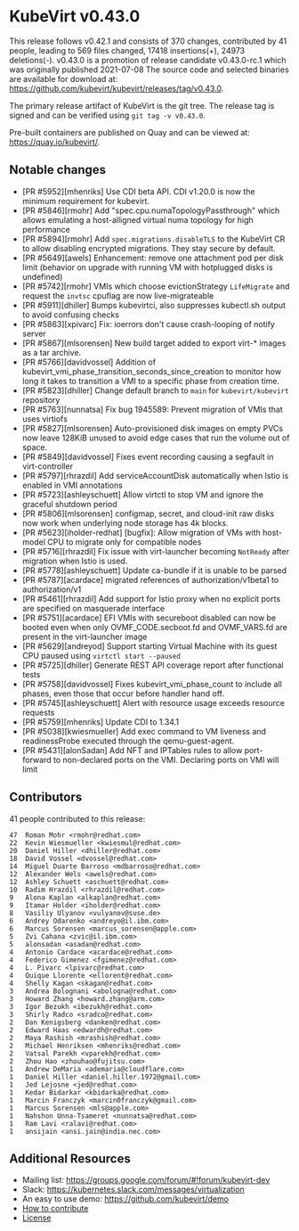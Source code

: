 KubeVirt v0.43.0
================

This release follows v0.42.1 and consists of 370 changes, contributed by 41 people, leading to 569 files changed, 17418 insertions(+), 24973 deletions(-).
v0.43.0 is a promotion of release candidate v0.43.0-rc.1 which was originally published 2021-07-08
The source code and selected binaries are available for download at: https://github.com/kubevirt/kubevirt/releases/tag/v0.43.0.

The primary release artifact of KubeVirt is the git tree. The release tag is
signed and can be verified using `git tag -v v0.43.0`.

Pre-built containers are published on Quay and can be viewed at: <https://quay.io/kubevirt/>.

Notable changes
---------------

- [PR #5952][mhenriks] Use CDI beta API. CDI v1.20.0 is now the minimum requirement for kubevirt.
- [PR #5846][rmohr] Add "spec.cpu.numaTopologyPassthrough" which allows emulating a host-alligned virtual numa topology for high performance
- [PR #5894][rmohr] Add `spec.migrations.disableTLS` to the KubeVirt CR to allow disabling encrypted migrations. They stay secure by default.
- [PR #5649][awels] Enhancement: remove one attachment pod per disk limit (behavior on upgrade with running VM with hotplugged disks is undefined)
- [PR #5742][rmohr] VMIs which choose evictionStrategy `LifeMigrate` and request the `invtsc` cpuflag are now live-migrateable
- [PR #5911][dhiller] Bumps kubevirtci, also suppresses kubectl.sh output to avoid confusing checks
- [PR #5863][xpivarc] Fix: ioerrors don't cause crash-looping of notify server
- [PR #5867][mlsorensen] New build target added to export virt-* images as a tar archive.
- [PR #5766][davidvossel] Addition of kubevirt_vmi_phase_transition_seconds_since_creation to monitor how long it takes to transition a VMI to a specific phase from creation time.
- [PR #5823][dhiller] Change default branch to `main` for `kubevirt/kubevirt` repository
- [PR #5763][nunnatsa] Fix bug 1945589: Prevent migration of VMIs that uses virtiofs
- [PR #5827][mlsorensen] Auto-provisioned disk images on empty PVCs now leave 128KiB unused to avoid edge cases that run the volume out of space.
- [PR #5849][davidvossel] Fixes event recording causing a segfault in virt-controller
- [PR #5797][rhrazdil] Add serviceAccountDisk automatically when Istio is enabled in VMI annotations
- [PR #5723][ashleyschuett] Allow virtctl to stop VM and ignore the graceful shutdown period
- [PR #5806][mlsorensen] configmap, secret, and cloud-init raw disks now work when underlying node storage has 4k blocks.
- [PR #5623][iholder-redhat] [bugfix]: Allow migration of VMs with host-model CPU to migrate only for compatible nodes
- [PR #5716][rhrazdil] Fix issue with virt-launcher becoming `NotReady` after migration when Istio is used.
- [PR #5778][ashleyschuett] Update ca-bundle if it is unable to be parsed
- [PR #5787][acardace] migrated references of authorization/v1beta1 to authorization/v1
- [PR #5461][rhrazdil] Add support for Istio proxy when no explicit ports are specified on masquerade interface
- [PR #5751][acardace] EFI VMIs with secureboot disabled can now be booted even when only OVMF_CODE.secboot.fd and OVMF_VARS.fd are present in the virt-launcher image
- [PR #5629][andreyod] Support starting Virtual Machine with its guest CPU paused using `virtctl start --paused`
- [PR #5725][dhiller] Generate REST API coverage report after functional tests
- [PR #5758][davidvossel] Fixes kubevirt_vmi_phase_count to include all phases, even those that occur before handler hand off.
- [PR #5745][ashleyschuett] Alert with resource usage exceeds resource requests
- [PR #5759][mhenriks] Update CDI to 1.34.1
- [PR #5038][kwiesmueller] Add exec command to VM liveness and readinessProbe executed through the qemu-guest-agent.
- [PR #5431][alonSadan] Add NFT and IPTables rules to allow port-forward to non-declared ports on the VMI. Declaring ports on VMI will limit

Contributors
------------
41 people contributed to this release:

```
47	Roman Mohr <rmohr@redhat.com>
22	Kevin Wiesmueller <kwiesmul@redhat.com>
20	Daniel Hiller <dhiller@redhat.com>
18	David Vossel <dvossel@redhat.com>
14	Miguel Duarte Barroso <mdbarroso@redhat.com>
12	Alexander Wels <awels@redhat.com>
12	Ashley Schuett <aschuett@redhat.com>
10	Radim Hrazdil <rhrazdil@redhat.com>
9	Alona Kaplan <alkaplan@redhat.com>
9	Itamar Holder <iholder@redhat.com>
8	Vasiliy Ulyanov <vulyanov@suse.de>
6	Andrey Odarenko <andreyo@il.ibm.com>
6	Marcus Sorensen <marcus_sorensen@apple.com>
5	Zvi Cahana <zvic@il.ibm.com>
5	alonsadan <asadan@redhat.com>
4	Antonio Cardace <acardace@redhat.com>
4	Federico Gimenez <fgimenez@redhat.com>
4	L. Pivarc <lpivarc@redhat.com>
4	Quique Llorente <ellorent@redhat.com>
4	Shelly Kagan <skagan@redhat.com>
3	Andrea Bolognani <abologna@redhat.com>
3	Howard Zhang <howard.zhang@arm.com>
3	Igor Bezukh <ibezukh@redhat.com>
3	Shirly Radco <sradco@redhat.com>
2	Dan Kenigsberg <danken@redhat.com>
2	Edward Haas <edwardh@redhat.com>
2	Maya Rashish <mrashish@redhat.com>
2	Michael Henriksen <mhenriks@redhat.com>
2	Vatsal Parekh <vparekh@redhat.com>
2	Zhou Hao <zhouhao@fujitsu.com>
1	Andrew DeMaria <ademaria@cloudflare.com>
1	Daniel Hiller <daniel.hiller.1972@gmail.com>
1	Jed Lejosne <jed@redhat.com>
1	Kedar Bidarkar <kbidarka@redhat.com>
1	Marcin Franczyk <marcin0franczyk@gmail.com>
1	Marcus Sorensen <mls@apple.com>
1	Nahshon Unna-Tsameret <nunnatsa@redhat.com>
1	Ram Lavi <ralavi@redhat.com>
1	ansijain <ansi.jain@india.nec.com>
```

Additional Resources
--------------------

- Mailing list: <https://groups.google.com/forum/#!forum/kubevirt-dev>
- Slack: <https://kubernetes.slack.com/messages/virtualization>
- An easy to use demo: <https://github.com/kubevirt/demo>
- [How to contribute][contributing]
- [License][license]

[contributing]: https://github.com/kubevirt/kubevirt/blob/master/CONTRIBUTING.md
[license]: https://github.com/kubevirt/kubevirt/blob/master/LICENSE
